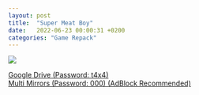 ```yaml
---
layout: post
title:  "Super Meat Boy"
date:   2022-06-23 00:00:31 +0200
categories: "Game Repack"
---
```

<img src="https://i.imgur.com/4HJ20xw.png"/> <br>

<a href="https://0a0bin.klowdee.host/?61db51f054223bb9#9sjoqtUxqmX2y2BSiZFgZmoAfGirnV69EhWaYuan2ngs">Google Drive (Password: t4x4)</a> <br>
<a href="https://mirrorace.org/m/1M9dv">Multi Mirrors (Password: 000) (AdBlock Recommended)</a>
